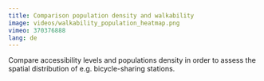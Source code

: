 ```yaml
---
title: Comparison population density and walkability
image: videos/walkability_population_heatmap.png
vimeo: 370376888
lang: de
---
```


Compare accessibility levels and populations density in order to assess the spatial distribution of e.g. bicycle-sharing stations. 